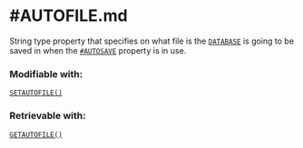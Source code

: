 # #AUTOFILE.md

String type property that specifies on what file is the [`DATABASE`](https://github.com/NeedleChat/NeedleDB/blob/docs/docs/DATABASE.md) is going to be saved in when the [`#AUTOSAVE`](https://github.com/NeedleChat/NeedleDB/blob/docs/docs/DATABASE/properties/%23AUTOSAVE.md) property is in use.

### Modifiable with:
[`SETAUTOFILE()`](https://github.com/NeedleChat/NeedleDB/blob/docs/docs/DATABASE/methods/SETAUTOFILE.md)

### Retrievable with:
[`GETAUTOFILE()`](https://github.com/NeedleChat/NeedleDB/blob/docs/docs/DATABASE/methods/GETAUTOFILE.md)

